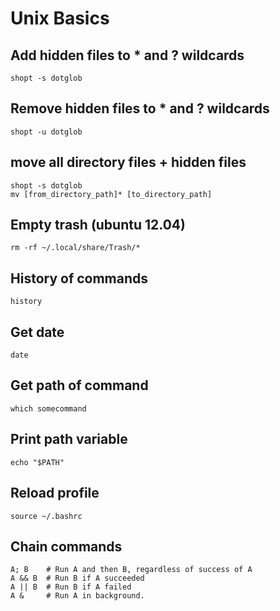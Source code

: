 # Unix Basics

## Add hidden files to * and ? wildcards
```
shopt -s dotglob
```

## Remove hidden files to * and ? wildcards
```
shopt -u dotglob
```

## move all directory files + hidden files
```
shopt -s dotglob
mv [from_directory_path]* [to_directory_path]
```

## Empty trash (ubuntu 12.04)
```
rm -rf ~/.local/share/Trash/*
```

## History of commands
```
history
```

## Get date
```
date
```

## Get path of command
```
which somecommand
```

## Print path variable
```
echo "$PATH"
```

## Reload profile
```
source ~/.bashrc
```

## Chain commands
```
A; B    # Run A and then B, regardless of success of A
A && B  # Run B if A succeeded
A || B  # Run B if A failed
A &     # Run A in background.
```
